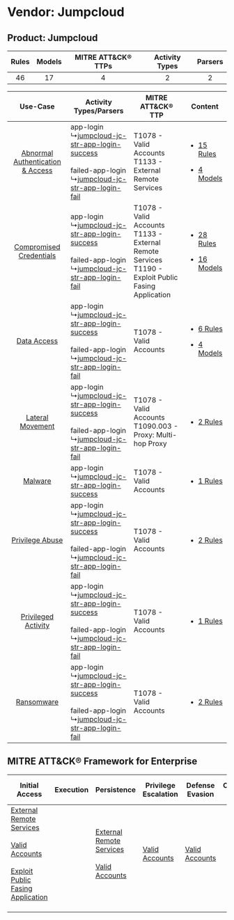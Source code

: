 Vendor: Jumpcloud
=================
Product: Jumpcloud
------------------
| Rules | Models | MITRE ATT&CK® TTPs | Activity Types | Parsers |
|:-----:|:------:|:------------------:|:--------------:|:-------:|
|  46   |   17   |         4          |       2        |    2    |

|    Use-Case    | Activity Types/Parsers    | MITRE ATT&CK® TTP    | Content    |
|:----:| ---- | ---- | ---- |
| [Abnormal Authentication & Access](../../../UseCases/uc_abnormal_authentication_&_access.md) |  app-login<br> ↳[jumpcloud-jc-str-app-login-success](Ps/pC_jumpcloudjcstrapploginsuccess.md)<br><br> failed-app-login<br> ↳[jumpcloud-jc-str-app-login-fail](Ps/pC_jumpcloudjcstrapploginfail.md)<br> | T1078 - Valid Accounts<br>T1133 - External Remote Services<br>    | [<ul><li>15 Rules</li></ul><ul><li>4 Models</li></ul>](RM/r_m_jumpcloud_jumpcloud_Abnormal_Authentication_&_Access.md) |
|          [Compromised Credentials](../../../UseCases/uc_compromised_credentials.md)          |  app-login<br> ↳[jumpcloud-jc-str-app-login-success](Ps/pC_jumpcloudjcstrapploginsuccess.md)<br><br> failed-app-login<br> ↳[jumpcloud-jc-str-app-login-fail](Ps/pC_jumpcloudjcstrapploginfail.md)<br> | T1078 - Valid Accounts<br>T1133 - External Remote Services<br>T1190 - Exploit Public Fasing Application<br> | [<ul><li>28 Rules</li></ul><ul><li>16 Models</li></ul>](RM/r_m_jumpcloud_jumpcloud_Compromised_Credentials.md)         |
|    [Data Access](../../../UseCases/uc_data_access.md)    |  app-login<br> ↳[jumpcloud-jc-str-app-login-success](Ps/pC_jumpcloudjcstrapploginsuccess.md)<br><br> failed-app-login<br> ↳[jumpcloud-jc-str-app-login-fail](Ps/pC_jumpcloudjcstrapploginfail.md)<br> | T1078 - Valid Accounts<br>    | [<ul><li>6 Rules</li></ul><ul><li>4 Models</li></ul>](RM/r_m_jumpcloud_jumpcloud_Data_Access.md)    |
|    [Lateral Movement](../../../UseCases/uc_lateral_movement.md)    |  app-login<br> ↳[jumpcloud-jc-str-app-login-success](Ps/pC_jumpcloudjcstrapploginsuccess.md)<br><br> failed-app-login<br> ↳[jumpcloud-jc-str-app-login-fail](Ps/pC_jumpcloudjcstrapploginfail.md)<br> | T1078 - Valid Accounts<br>T1090.003 - Proxy: Multi-hop Proxy<br>    | [<ul><li>2 Rules</li></ul>](RM/r_m_jumpcloud_jumpcloud_Lateral_Movement.md)    |
|    [Malware](../../../UseCases/uc_malware.md)    |  app-login<br> ↳[jumpcloud-jc-str-app-login-success](Ps/pC_jumpcloudjcstrapploginsuccess.md)<br>    | T1078 - Valid Accounts<br>    | [<ul><li>1 Rules</li></ul>](RM/r_m_jumpcloud_jumpcloud_Malware.md)    |
|    [Privilege Abuse](../../../UseCases/uc_privilege_abuse.md)    |  app-login<br> ↳[jumpcloud-jc-str-app-login-success](Ps/pC_jumpcloudjcstrapploginsuccess.md)<br><br> failed-app-login<br> ↳[jumpcloud-jc-str-app-login-fail](Ps/pC_jumpcloudjcstrapploginfail.md)<br> | T1078 - Valid Accounts<br>    | [<ul><li>2 Rules</li></ul>](RM/r_m_jumpcloud_jumpcloud_Privilege_Abuse.md)    |
|    [Privileged Activity](../../../UseCases/uc_privileged_activity.md)    |  app-login<br> ↳[jumpcloud-jc-str-app-login-success](Ps/pC_jumpcloudjcstrapploginsuccess.md)<br><br> failed-app-login<br> ↳[jumpcloud-jc-str-app-login-fail](Ps/pC_jumpcloudjcstrapploginfail.md)<br> | T1078 - Valid Accounts<br>    | [<ul><li>1 Rules</li></ul>](RM/r_m_jumpcloud_jumpcloud_Privileged_Activity.md)    |
|    [Ransomware](../../../UseCases/uc_ransomware.md)    |  app-login<br> ↳[jumpcloud-jc-str-app-login-success](Ps/pC_jumpcloudjcstrapploginsuccess.md)<br><br> failed-app-login<br> ↳[jumpcloud-jc-str-app-login-fail](Ps/pC_jumpcloudjcstrapploginfail.md)<br> | T1078 - Valid Accounts<br>    | [<ul><li>2 Rules</li></ul>](RM/r_m_jumpcloud_jumpcloud_Ransomware.md)    |

MITRE ATT&CK® Framework for Enterprise
--------------------------------------
| Initial Access                                                                                                                                                                                                                         | Execution | Persistence                                                                                                                                      | Privilege Escalation                                                | Defense Evasion                                                     | Credential Access | Discovery | Lateral Movement | Collection | Command and Control                                                                                                                       | Exfiltration | Impact |
| -------------------------------------------------------------------------------------------------------------------------------------------------------------------------------------------------------------------------------------- | --------- | ------------------------------------------------------------------------------------------------------------------------------------------------ | ------------------------------------------------------------------- | ------------------------------------------------------------------- | ----------------- | --------- | ---------------- | ---------- | ----------------------------------------------------------------------------------------------------------------------------------------- | ------------ | ------ |
| [External Remote Services](https://attack.mitre.org/techniques/T1133)<br><br>[Valid Accounts](https://attack.mitre.org/techniques/T1078)<br><br>[Exploit Public Fasing Application](https://attack.mitre.org/techniques/T1190)<br><br> |           | [External Remote Services](https://attack.mitre.org/techniques/T1133)<br><br>[Valid Accounts](https://attack.mitre.org/techniques/T1078)<br><br> | [Valid Accounts](https://attack.mitre.org/techniques/T1078)<br><br> | [Valid Accounts](https://attack.mitre.org/techniques/T1078)<br><br> |                   |           |                  |            | [Proxy: Multi-hop Proxy](https://attack.mitre.org/techniques/T1090/003)<br><br>[Proxy](https://attack.mitre.org/techniques/T1090)<br><br> |              |        |
